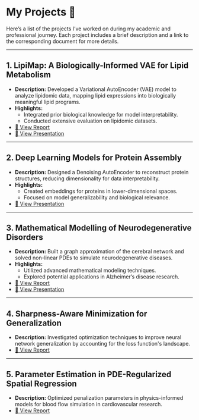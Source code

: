 # My Projects 📂

Here’s a list of the projects I’ve worked on during my academic and professional journey. Each project includes a brief description and a link to the corresponding document for more details.

---

## 1. LipiMap: A Biologically-Informed VAE for Lipid Metabolism
- **Description:** Developed a Variational AutoEncoder (VAE) model to analyze lipidomic data, mapping lipid expressions into biologically meaningful lipid programs.
- **Highlights:**
  - Integrated prior biological knowledge for model interpretability.
  - Conducted extensive evaluation on lipidomic datasets.
- [📄 View Report](./lipidomics-vae/LipiMap_Report.pdf)
- [📄 View Presentation](./lipidomics-vae/LipiMap_Presentation.pdf)

---

## 2. Deep Learning Models for Protein Assembly
- **Description:** Designed a Denoising AutoEncoder to reconstruct protein structures, reducing dimensionality for data interpretability.
- **Highlights:**
  - Created embeddings for proteins in lower-dimensional spaces.
  - Focused on model generalizability and biological relevance.
- [📄 View Presentation](./protein-assembly/protein_assembly_presentation.pdf)

---

## 3. Mathematical Modelling of Neurodegenerative Disorders
- **Description:** Built a graph approximation of the cerebral network and solved non-linear PDEs to simulate neurodegenerative diseases.
- **Highlights:**
  - Utilized advanced mathematical modeling techniques.
  - Explored potential applications in Alzheimer’s disease research.
- [📄 View Report](./neurodegenerative-modelling/neurodegenerative_modelling_report.pdf)
- [📄 View Presentation](./neurodegenerative-modelling/neurodegenerative_modelling_presentation.pdf)

---

## 4. Sharpness-Aware Minimization for Generalization
- **Description:** Investigated optimization techniques to improve neural network generalization by accounting for the loss function's landscape.
- [📄 View Report](./sharpness-aware/sharpness_aware_report.pdf)

---

## 5. Parameter Estimation in PDE-Regularized Spatial Regression
- **Description:** Optimized penalization parameters in physics-informed models for blood flow simulation in cardiovascular research.
- [📄 View Report](./pde-regularization/pde_regularization_presentation.pdf)
